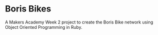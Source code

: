 Boris Bikes
===========

A Makers Academy Week 2 project to create the Boris Bike network using Object Oriented Programming in Ruby.